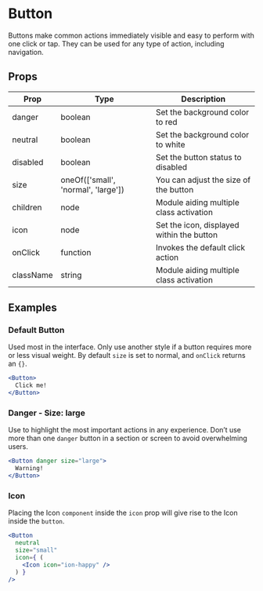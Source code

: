 # Button

Buttons make common actions immediately visible and easy to perform with one
click or tap. They can be used for any type of action, including navigation.

## Props

| Prop | Type | Description |
| ---- | ---- | ----------- |
| danger | boolean | Set the background color to red |
| neutral | boolean | Set the background color to white |
| disabled | boolean | Set the button status to disabled |
| size | oneOf(['small', 'normal', 'large']) | You can adjust the size of the button |
| children | node | Module aiding multiple class activation |
| icon | node | Set the icon, displayed within the button |
| onClick | function | Invokes the default click action |
| className | string | Module aiding multiple class activation |

## Examples

### Default Button

Used most in the interface. Only use another style if a button requires more or less visual weight. By default `size` is set to normal, and `onClick` returns an `{}`.

```jsx
<Button>
  Click me!
</Button>
```

### Danger - Size: large

Use to highlight the most important actions in any experience. Don’t use more than one `danger` button in a section or screen to avoid overwhelming users.

```jsx
<Button danger size="large">
  Warning!
</Button>
```
### Icon

Placing the Icon `component` inside the `icon` prop will give rise to the Icon inside the `button`.

```jsx
<Button
  neutral
  size="small"
  icon={ (
    <Icon icon="ion-happy" />
  ) }
/>
```
